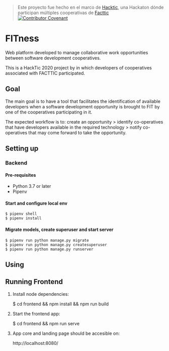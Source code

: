 
> Este proyecto fue hecho en el marco de [Hacktic](https://hackdash.org/projects/5e7e205a875b954b4a1d13de), una Hackaton dónde participan múltiples cooperativas de [Facttic](https://facttic.org.ar/)  
[![Contributor Covenant](https://img.shields.io/badge/Contributor%20Covenant-v2.0%20adopted-ff69b4.svg)](docs/code_of_conduct.md)



# FITness
Web platform developed to manage collaborative work opportunities between software development cooperatives.

This is a HackTic 2020 project by in which developers of cooperatives associated with FACTTIC participated.

## Goal
The main goal is to have a tool that facilitates the identification of available developers when a software development opportunity is brought to FIT by one of the cooperatives participating in it.

The expected workflow is to: create an opportunity > identify co-operatives that have developers available in the required technology > notify co-operatives that may come forward to take the opportunity.


## Setting up

### Backend

#### Pre-requisites
- Python 3.7 or later
- Pipenv

#### Start and configure local env
    $ pipenv shell
    $ pipenv install
    
#### Migrate models, create superuser and start server

    $ pipenv run python manage.py migrate
    $ pipenv run python manage.py createsuperuser
    $ pipenv run python manage.py runserver

## Using


## Running Frontend

1. Install node dependencies:

    $ cd frontend && npm install && npm run build

2. Start the frontend app:
        
    $ cd frontend && npm run serve

3. App core and landing page should be accesible on:

    http://localhost:8080/
